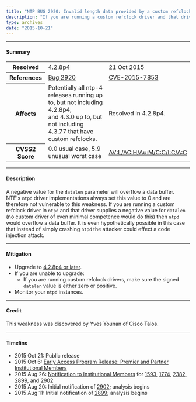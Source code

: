 ```yaml
---
title: "NTP BUG 2920: Invalid length data provided by a custom refclock driver could cause a buffer overflow"
description: "If you are running a custom refclock driver and that driver incorrectly supplies a negative value for datalen, ntpd will overflow a data buffer. This bug was resolved in NTP 4.2.8p4."
type: archives
date: "2015-10-21"
---
```


* * *

#### Summary

<table>
  <tbody>
	<tr>
		<th><b>Resolved</b></th>
		<td><a href="/support/securitynotice/4_2_8p4-release-announcement/">4.2.8p4</a></td>
		<td>21 Oct 2015</td>
	</tr>
	<tr>
		<th><b>References</b></th>
		<td><a href="https://bugs.ntp.org/show_bug.cgi?id=2920">Bug 2920</a></td>
		<td><a href="https://nvd.nist.gov/vuln/detail/CVE-2015-7853">CVE-2015-7853</a></td>
	</tr>
	<tr>
		<th><b>Affects</b></th>
		<td>Potentially all ntp-4 releases running up to, but not including 4.2.8p4,<br> and 4.3.0 up to, but not including 4.3.77 that have custom refclocks.</td>
		<td>Resolved in 4.2.8p4.</td>
	</tr>
	<tr>
		<th><b>CVSS2 Score</b></th>
		<td>0.0 usual case, 5.9 unusual worst case</td>
		<td><a href="https://nvd.nist.gov/vuln-metrics/cvss/v2-calculator?calculator&version=2.0&vector=(AV:L/AC:H/Au:M/C:C/I:C/A:C)">AV:L/AC:H/Au:M/C:C/I:C/A:C</a></td>
	</tr>	
  </tbody>	
</table>

* * *
    
#### Description 

A negative value for the `datalen` parameter will overflow a data buffer. NTF's `ntpd` driver implementations always set this value to 0 and are therefore not vulnerable to this weakness. If you are running a custom refclock driver in `ntpd` and that driver supplies a negative value for `datalen` (no custom driver of even minimal competence would do this) then `ntpd` would overflow a data buffer. It is even hypothetically possible in this case that instead of simply crashing `ntpd` the attacker could effect a code injection attack.

* * *
    
#### Mitigation

* Upgrade to [4.2.8p4 or later](https://downloads.nwtime.org/ntp/4.2.8/).
* If you are unable to upgrade:
  *  If you are running custom refclock drivers, make sure the signed `datalen` value is either zero or positive.
* Monitor your `ntpd` instances. 

* * *

#### Credit

This weakness was discovered by Yves Younan of Cisco Talos.

* * *

#### Timeline

* 2015 Oct 21: Public release
* 2015 Oct 6: [Early Access Program Release: Premier and Partner Institutional Members](https://www.nwtime.org/membership/benefits/)
* 2015 Aug 26: [Notification to Institutional Members](https://www.nwtime.org/membership/benefits/) for [1593](/support/securitynotice/ntpbug1593/), [1774](/support/securitynotice/ntpbug1774/), [2382](/support/securitynotice/ntpbug2382/), [2899](/support/securitynotice/ntpbug2899/), and [2902](/support/securitynotice/ntpbug2902/)
* 2015 Aug 20: Initial notification of [2902](/support/securitynotice/ntpbug2902/); analysis begins
* 2015 Aug 11: Initial notification of [2899](/support/securitynotice/ntpbug2899/); analysis begins
